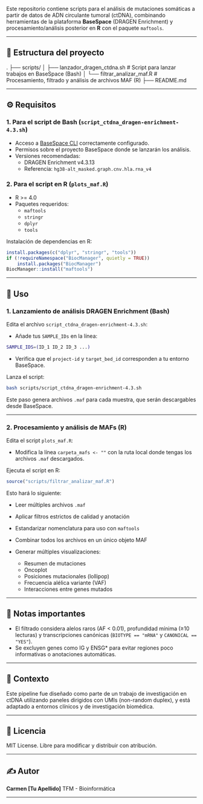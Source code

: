Este repositorio contiene scripts para el análisis de mutaciones somáticas a partir de datos de ADN circulante tumoral (ctDNA), combinando herramientas de la plataforma **BaseSpace** (DRAGEN Enrichment) y procesamiento/análisis posterior en **R** con el paquete `maftools`.

---

## 📁 Estructura del proyecto
.
├── scripts/
│   ├── lanzador\_dragen\_ctdna.sh      # Script para lanzar trabajos en BaseSpace (Bash)
│   └── filtrar\_analizar\_maf.R        # Procesamiento, filtrado y análisis de archivos MAF (R)
├── README.md


---

## ⚙️ Requisitos

### 1. Para el script de Bash (`script_ctdna_dragen-enrichment-4.3.sh`)
- Acceso a [BaseSpace CLI](https://developer.basespace.illumina.com/docs/content/documentation/cli/cli-overview) correctamente configurado.
- Permisos sobre el proyecto BaseSpace donde se lanzarán los análisis.
- Versiones recomendadas:
  - DRAGEN Enrichment v4.3.13
  - Referencia: `hg38-alt_masked.graph.cnv.hla.rna_v4`

### 2. Para el script en R (`plots_maf.R`)
- R >= 4.0
- Paquetes requeridos:
  - `maftools`
  - `stringr`
  - `dplyr`
  - `tools`

Instalación de dependencias en R:
```r
install.packages(c("dplyr", "stringr", "tools"))
if (!requireNamespace("BiocManager", quietly = TRUE))
    install.packages("BiocManager")
BiocManager::install("maftools")
````

---

## 🚀 Uso

### 1. Lanzamiento de análisis DRAGEN Enrichment (Bash)

Edita el archivo `script_ctdna_dragen-enrichment-4.3.sh`:

* Añade tus `SAMPLE_IDs` en la línea:

```bash
SAMPLE_IDS=(ID_1 ID_2 ID_3 ...)
```

* Verifica que el `project-id` y `target_bed_id` corresponden a tu entorno BaseSpace.

Lanza el script:

```bash
bash scripts/script_ctdna_dragen-enrichment-4.3.sh
```

Este paso genera archivos `.maf` para cada muestra, que serán descargables desde BaseSpace.

---

### 2. Procesamiento y análisis de MAFs (R)

Edita el script `plots_maf.R`:

* Modifica la línea `carpeta_mafs <- ""` con la ruta local donde tengas los archivos `.maf` descargados.

Ejecuta el script en R:

```r
source("scripts/filtrar_analizar_maf.R")
```

Esto hará lo siguiente:

* Leer múltiples archivos `.maf`
* Aplicar filtros estrictos de calidad y anotación
* Estandarizar nomenclatura para uso con `maftools`
* Combinar todos los archivos en un único objeto MAF
* Generar múltiples visualizaciones:

  * Resumen de mutaciones
  * Oncoplot
  * Posiciones mutacionales (lollipop)
  * Frecuencia alélica variante (VAF)
  * Interacciones entre genes mutados

---

## 📌 Notas importantes

* El filtrado considera alelos raros (AF < 0.01), profundidad mínima (≥10 lecturas) y transcripciones canónicas (`BIOTYPE == "mRNA"` y `CANONICAL == "YES"`).
* Se excluyen genes como IG y ENSG\* para evitar regiones poco informativas o anotaciones automáticas.

---

## 🧬 Contexto

Este pipeline fue diseñado como parte de un trabajo de investigación en ctDNA utilizando paneles dirigidos con UMIs (non-random duplex), y está adaptado a entornos clínicos y de investigación biomédica.

---

## 📄 Licencia

MIT License. Libre para modificar y distribuir con atribución.

---

## ✍️ Autor

**Carmen \[Tu Apellido]**
TFM - Bioinformática

---
